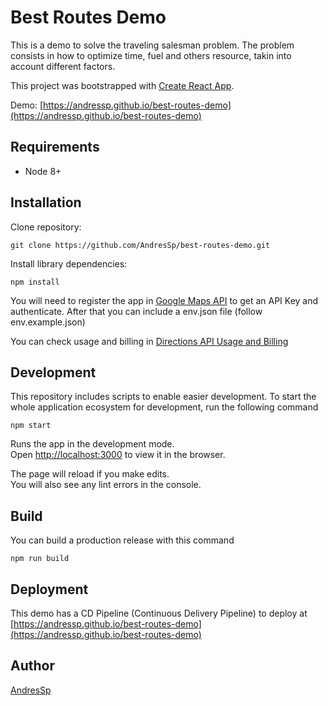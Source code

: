 # Best Routes Demo

This is a demo to solve the traveling salesman problem. The problem consists in how to optimize time, fuel and others resource, takin into account different factors.

This project was bootstrapped with [Create React App](https://github.com/facebook/create-react-app).

Demo: [https://andressp.github.io/best-routes-demo](https://andressp.github.io/best-routes-demo)

## Requirements
- Node 8+

## Installation

Clone repository:

```
git clone https://github.com/AndresSp/best-routes-demo.git
```

Install library dependencies:

```
npm install
```
You will need to register the app in [Google Maps API](https://console.cloud.google.com/google/maps-apis/) to get an API Key and authenticate. After that you can include a env.json file (follow env.example.json)

You can check usage and billing in [Directions API Usage and Billing](https://developers.google.com/maps/documentation/directions/usage-and-billing)

## Development
This repository includes scripts to enable easier development. To start the whole application ecosystem for development,  run the following command

```
npm start
```

Runs the app in the development mode.<br />
Open [http://localhost:3000](http://localhost:3000) to view it in the browser.

The page will reload if you make edits.<br />
You will also see any lint errors in the console.

## Build

You can build a production release with this command

```
npm run build
```

## Deployment

This demo has a CD Pipeline (Continuous Delivery Pipeline) to deploy at [https://andressp.github.io/best-routes-demo](https://andressp.github.io/best-routes-demo)


## Author
[AndresSp](https://github.com/AndresSp)